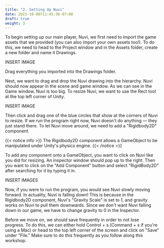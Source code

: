 ```yaml
---
title: "2. Setting Up Nuvi"
date: 2021-10-06T11:45:38-07:00
draft: true
weight: 3
---
```


To begin setting up our main player, Nuvi, we first need to import the game assets that we provided (you can also import your own assets too!). To do this, we need to head to the Project window and in the Assets folder, create a new folder and name it Drawings.

INSERT IMAGE

Drag everything you imported into the Drawings folder.

Next, we want to drag and drop the Nuvi drawing into the hierarchy. Nuvi should now appear in the scene and game window. As we can see in the Game window, Nuvi is too big. To resize Nuvi, we want to use the Rect tool at the top left corner of Unity.

INSERT IMAGE

Then click and drag one of the blue circles that show at the corners of Nuvi to resize. If we run the program right now, Nuvi doesn't do anything — they just stand there. To let Nuvi move around, we need to add a "Rigidbody2D" component.

{{< notice info >}}
The Rigidbody2D component allows a GameObject to be manipulated under Unity's physics engine.
{{< /notice >}}

To add any component onto a GameObject, you want to click on Nuvi like you did for resizing. An inspector window should pop up to the right. Then you want to click on the "Add Component" button and select "RigidBody2D" after searching for it by typing it in.

INSERT IMAGES

Now, if you were to run the program, you would see Nuvi slowly moving forward. In actuality, Nuvi is falling down! This is because in the Rigidbody2D component, Nuvi's "Gravity Scale" is set to 1, and gravity works on Nuvi to pull them downwards. Since we don't want Nuvi falling down in our game, we have to change gravity to 0 in the Inspector.

Before we move on, we should save frequently in order to not lose progress. To do this, we can either hold Control + s (Command + s if you're using a Mac) or head to the top left corner of the screen and click on "Save" under "File." Make sure to do this frequently as you follow along this workshop.
